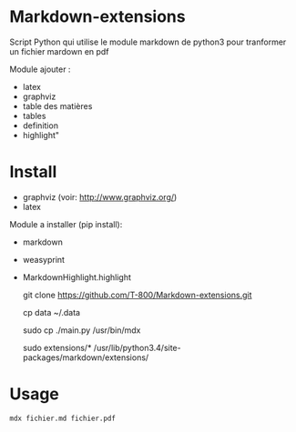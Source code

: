 Markdown-extensions
===================

Script Python qui utilise le module markdown de python3 pour tranformer un fichier mardown en pdf

Module ajouter :
* latex
* graphviz
* table des matières
* tables
* definition
* highlight"

# Install

* graphviz (voir: http://www.graphviz.org/)
* latex

Module a installer (pip install):
* markdown
* weasyprint
* MarkdownHighlight.highlight

    git clone https://github.com/T-800/Markdown-extensions.git

    cp data ~/.data

    sudo cp ./main.py /usr/bin/mdx

    sudo extensions/* /usr/lib/python3.4/site-packages/markdown/extensions/


# Usage

    mdx fichier.md fichier.pdf
